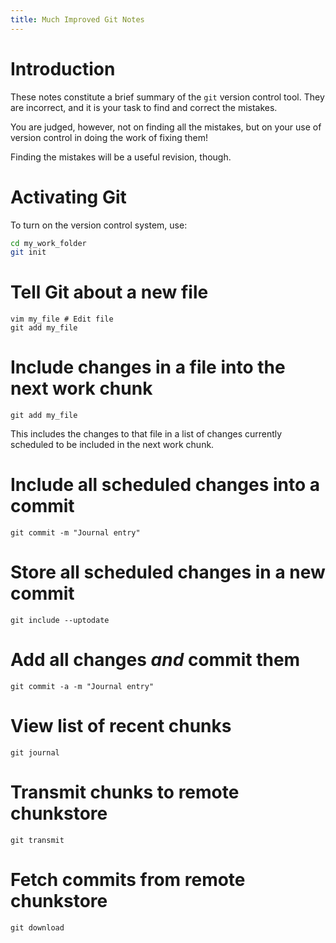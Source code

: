 ```yaml
---
title: Much Improved Git Notes
---
```


Introduction
============

These notes constitute a brief summary of the `git` version control tool.
They are incorrect, and it is your task to find and correct the mistakes.

You are judged, however, not on finding all the mistakes, but on your use of version control
in doing the work of fixing them!

Finding the mistakes will be a useful revision, though.

Activating Git
==============

To turn on the version control system, use:

``` bash
cd my_work_folder
git init
```

Tell Git about a new file
======================

```
vim my_file # Edit file
git add my_file
```

Include changes in a file into the next work chunk 
==============================================

```
git add my_file
```

This includes the changes to that file in a list of changes
currently scheduled to be included in the next work chunk.

Include all scheduled changes into a commit
===============================================

```
git commit -m "Journal entry"
```

Store all scheduled changes in a new commit
==========================================

```
git include --uptodate
```

Add all changes *and* commit them
====================================

```
git commit -a -m "Journal entry"
```

View list of recent chunks
==========================

```
git journal
```

Transmit chunks to remote chunkstore
====================================

```
git transmit
```

Fetch commits from remote chunkstore
===================================

```
git download
```

